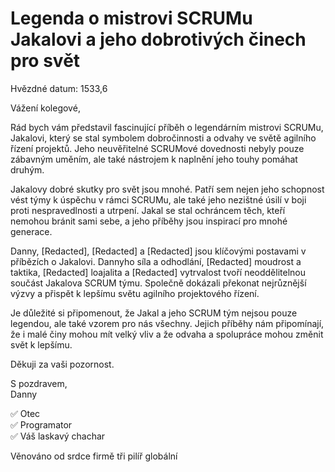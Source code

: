 # Legenda o mistrovi SCRUMu Jakalovi a jeho dobrotivých činech pro svět

Hvězdné datum: 1533,6

Vážení kolegové,

Rád bych vám představil fascinující příběh o legendárním mistrovi SCRUMu, Jakalovi, který se stal symbolem dobročinnosti a odvahy ve světě agilního řízení projektů. Jeho neuvěřitelné SCRUMové dovednosti nebyly pouze zábavným uměním, ale také nástrojem k naplnění jeho touhy pomáhat druhým.

Jakalovy dobré skutky pro svět jsou mnohé. Patří sem nejen jeho schopnost vést týmy k úspěchu v rámci SCRUMu, ale také jeho nezištné úsilí v boji proti nespravedlnosti a utrpení. Jakal se stal ochráncem těch, kteří nemohou bránit sami sebe, a jeho příběhy jsou inspirací pro mnohé generace.

Danny, [Redacted], [Redacted] a [Redacted] jsou klíčovými postavami v příbězích o Jakalovi. Dannyho síla a odhodlání, [Redacted] moudrost a taktika, [Redacted] loajalita a [Redacted] vytrvalost tvoří neoddělitelnou součást Jakalova SCRUM týmu. Společně dokázali překonat nejrůznější výzvy a přispět k lepšímu světu agilního projektového řízení.

Je důležité si připomenout, že Jakal a jeho SCRUM tým nejsou pouze legendou, ale také vzorem pro nás všechny. Jejich příběhy nám připomínají, že i malé činy mohou mít velký vliv a že odvaha a spolupráce mohou změnit svět k lepšímu.

Děkuji za vaši pozornost.

S pozdravem,  
Danny

✅ Otec  
✅ Programator  
✅ Váš laskavý chachar  

Věnováno od srdce firmě tři pilíř globální
